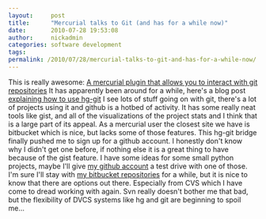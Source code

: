 ```yaml
---
layout:     post
title:      "Mercurial talks to Git (and has for a while now)"
date:       2010-07-28 19:53:08
author:     nickadmin
categories: software development
tags:  
permalink: /2010/07/28/mercurial-talks-to-git-and-has-for-a-while-now/
---
```

This is really awesome: [A mercurial plugin that allows you to interact with git repositories](http://hg-git.github.com/) It has apparently been around for a while, here's a blog post [explaining how to use hg-git](http://github.com/blog/439-hg-git-mercurial-plugin) I see lots of stuff going on with git, there's a lot of projects using it and github is a hotbed of activity. It has some really neat tools like gist, and all of the visualizations of the project stats and I think that is a large part of its appeal. As a mercurial user the closest site we have is bitbucket which is nice, but lacks some of those features. This hg-git bridge finally pushed me to sign up for a github account. I honestly don't know why I didn't get one before, if nothing else it is a great thing to have because of the gist feature. I have some ideas for some small python projects, maybe I'll give [my github account](http://github.com/nloadholtes) a test drive with one of those. I'm sure I'll stay with [my bitbucket repositories](http://bitbucket.org/nloadholtes) for a while, but it is nice to know that there are options out there. Especially from CVS which I have come to dread working with again. Svn really doesn't bother me that bad, but the flexibility of DVCS systems like hg and git are beginning to spoil me...
<!--stackedit_data:
eyJoaXN0b3J5IjpbLTEwOTU2MDA2OTBdfQ==
-->